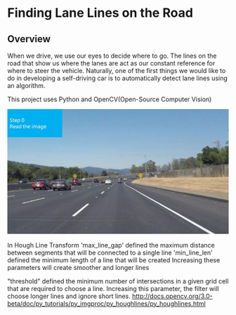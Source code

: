 # **Finding Lane Lines on the Road** 

Overview
---

When we drive, we use our eyes to decide where to go.  The lines on the road that show us where the lanes are act as our constant reference for where to steer the vehicle.  Naturally, one of the first things we would like to do in developing a self-driving car is to automatically detect lane lines using an algorithm.

This project uses Python and OpenCV(Open-Source Computer Vision)

<img  src="./test_images_output/anim/flow.gif"/>

In Hough Line Transform
'max_line_gap' defined the maximum distance between segments that will be connected to a single line
'min_line_len' defined the minimum length of a line that will be created
Increasing these parameters will create smoother and longer lines

"threshold" defined the minimum number of intersections in a given grid cell that are required to choose a line.
Increasing this parameter, the filter will choose longer lines and ignore short lines.
http://docs.opencv.org/3.0-beta/doc/py_tutorials/py_imgproc/py_houghlines/py_houghlines.html